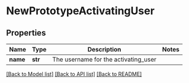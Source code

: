 # NewPrototypeActivatingUser

## Properties
Name | Type | Description | Notes
------------ | ------------- | ------------- | -------------
**name** | **str** | The username for the activating_user | 

[[Back to Model list]](../README.md#documentation-for-models) [[Back to API list]](../README.md#documentation-for-api-endpoints) [[Back to README]](../README.md)

